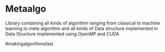 # Metaalgo
Library containing all kinds of algorithm ranging from classical to machine learning to meta algorithm and all kinds of Data structure implemented in Data Structure implemented using OpenMP and CUDA 

#makingalgorithmsfast
